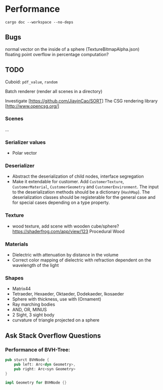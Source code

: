 
# Performance

```lang-none
cargo doc --workspace --no-deps
```

## Bugs

normal vector on the inside of a sphere (TextureBitmapAlpha.json)  
floating point overflow in percentage computation?

## TODO

Cuboid: `pdf_value`, `random`

Batch renderer (render all scenes in a directory)

Investigate [https://github.com/JiayinCao/SORT]
The CSG rendering library [http://www.opencsg.org/]

### Scenes

...

### Serializer values

- Polar vector

### Deserializer

- Abstract the deserialization of child nodes, interface segregation
- Make it extendable for customer. Add `CustomerTexture`, `CustomerMaterial`, `CustomerGeometry` and `CustomerEnvironment`. The input to the deserialization methods should be a dictionary (`HashMap`). The deserialization classes should be registerable for the general case and for special cases depending on a type property.

### Texture

- wood texture, add scene with wooden cube/sphere?
  https://shaderfrog.com/app/view/123 Procedural Wood

### Materials

- Dielectric with attenuation by distance in the volume
- Correct color mapping of dielectric with refraction dependent on the wavelength of the light

### Shapes

- Matrix44
- Tetraeder, Hexaeder, Oktaeder, Dodekaeder, Ikosaeder 
- Sphere with thickness, use with (Ornament)
- Ray marching bodies
- AND, OR, MINUS
- 2 Sight, 3 sight body
- curvature of triangle projected on a sphere

## Ask Stack Overflow Questions

### Performance of BVH-Tree:

```rust
pub sturct BVHNode {
    pub left: Arc<dyn Geometry>,
    pub right: Arc<syn Geometry> 
}

impl Geometry for BVHNode {}
```

